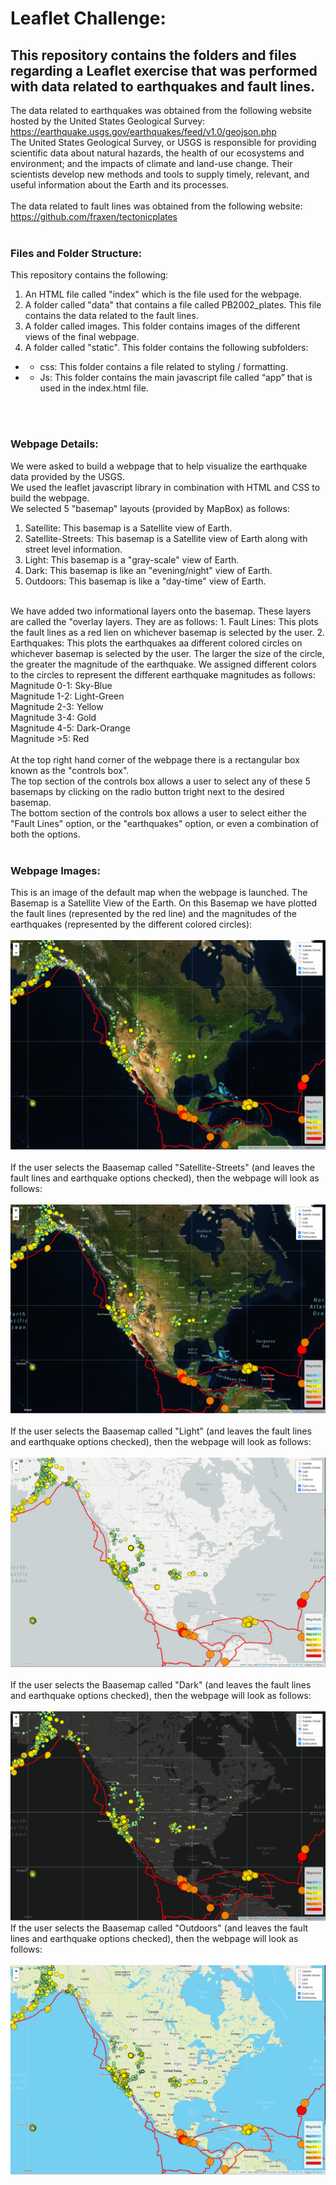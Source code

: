 # Leaflet Challenge: 

## This repository contains the folders and files regarding a Leaflet exercise that was performed with data related to earthquakes and fault lines. 
The data related to earthquakes was obtained from the following website hosted by the United States Geological Survey:
<br>
https://earthquake.usgs.gov/earthquakes/feed/v1.0/geojson.php
<br>
The United States Geological Survey, or USGS is responsible for providing scientific data about natural hazards, the health of our ecosystems and environment; and the impacts of climate and land-use change. Their scientists develop new methods and tools to supply timely, relevant, and useful information about the Earth and its processes.
<br>
<br>
The data related to fault lines was obtained from the following website:
<br>
https://github.com/fraxen/tectonicplates
<br>
<br>

### Files and Folder Structure:
This repository contains the following:
1.	An HTML file called "index" which is the file used for the webpage.
2.  A folder called "data" that contains a file called PB2002_plates. This file contains the data related to the fault lines. 
3.  A folder called images. This folder contains images of the different views of the final webpage.
4.  A folder called "static". 
This folder contains the following subfolders:
* - css: This folder contains a file related to styling / formatting.
* - Js: This folder contains the main javascript file called “app” that is used in the index.html file.
<br>
<br>

### Webpage Details:
We were asked to build a webpage that to help visualize the earthquake data provided by the USGS. 
<br>
We used the leaflet javascript library in combination with HTML and CSS to build the webpage.
<br>
We selected 5 "basemap" layouts (provided by MapBox) as follows:
1. Satellite:
This basemap is a Satellite view of Earth.
2. Satellite-Streets:
This basemap is a Satellite view of Earth along with street level information.
3. Light:
This basemap is a "gray-scale" view of Earth.
4. Dark:
This basemap is like an "evening/night" view of Earth. 
5. Outdoors:
This basemap is like a "day-time" view of Earth. 
<br>
We have added two informational layers onto the basemap. These layers are called the "overlay layers. They are as follows:
1. Fault Lines:
This plots the fault lines as a red lien on whichever basemap is selected by the user.
2. Earthquakes:
This plots the earthquakes aa different colored circles on whichever basemap is selected by the user. The larger the size of the circle, the greater the magnitude of the earthquake. We assigned different colors to the circles to represent the different earthquake magnitudes as follows:
<br>
Magnitude 0-1: Sky-Blue
<br>
Magnitude 1-2: Light-Green
<br>
Magnitude 2-3: Yellow
<br>
Magnitude 3-4: Gold
<br>
Magnitude 4-5: Dark-Orange
<br>
Magnitude >5: Red

<br>
<br>
At the top right hand corner of the webpage there is a rectangular box known as the "controls box". 
<br>
The top section of the controls box allows a user to select any of these 5 basemaps by clicking on the radio button tright next to the desired basemap.
<br>
The bottom section of the controls box allows a user to select either the "Fault Lines" option, or the "earthquakes" option, or even a combination of both the options.
<br>
<br>

### Webpage Images:
This is an image of the default map when the webpage is launched. 
The Basemap is a Satellite View of the Earth.
On this Basemap we have plotted the fault lines (represented by the red line) and the magnitudes of the earthquakes (represented by the different colored circles):
<br>
<br>
![](images/01_Satellite.PNG)
<br>
<br>
If the user selects the Baasemap called "Satellite-Streets" (and leaves the fault lines and earthquake options checked), then the webpage will look as follows:
<br>
<br>
![](images/02_Satellite_Streets.PNG)
<br>
<br>
If the user selects the Baasemap called "Light" (and leaves the fault lines and earthquake options checked), then the webpage will look as follows:
<br>
<br>
![](images/03_Light.PNG)
<br>
<br>
If the user selects the Baasemap called "Dark" (and leaves the fault lines and earthquake options checked), then the webpage will look as follows:
<br>
<br>
![](images/04_Dark.PNG)
If the user selects the Baasemap called "Outdoors" (and leaves the fault lines and earthquake options checked), then the webpage will look as follows:
<br>
<br>
![](images/05_Outdoors.PNG)



